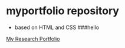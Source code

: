 # myportfolio repository
- based on HTML and CSS
###hello

<a href="https://scholar.google.com/citations?hl=en&user=TxfcKsEAAAAJ"> My Research Portfolio</a>

